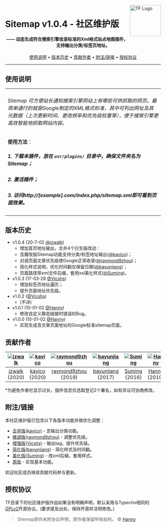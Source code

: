 <a href="https://typecho-fans.github.io">
    <img src="https://typecho-fans.github.io/text-logo.svg" alt="TF Logo" title="Typecho Fans开源作品社区" align="right" height="100" />
</a>

Sitemap v1.0.4 - 社区维护版
======================
<h4 align="center">—— 动态生成符合搜索引擎收录标准的Xml格式站点地图插件，支持输出分类/标签页地址。</h4>

<p align="center">
  <a href="#使用说明">使用说明</a> •
  <a href="#版本历史">版本历史</a> •
  <a href="#贡献作者">贡献作者</a> •
  <a href="#附注链接">附注/链接</a> •
  <a href="#授权协议">授权协议</a>
</p>

---

## 使用说明

<table>
<tr>
<td>

###### Sitemap 可方便站长通知搜索引擎网站上有哪些可供抓取的网页。最简单通行的就是Google制定的XML格式标准，其中可列出网址及其元数据（上次更新时间、更改频率和优先级权重等），便于搜索引擎更高效智能地抓取网站内容。

**使用方法**：
##### 1. 下载本插件，放在 `usr/plugins/` 目录中，确保文件夹名为 Sitemap；
##### 2. 激活插件；
##### 3. 访问http://[example].com/index.php/sitemap.xml即可看到页面效果。

</td>
</tr>
</table>

## 版本历史

 * v1.0.4 (20-7-02 [@jzwalk](https://github.com/jzwalk))
   * 增加首页地址输出，合并4个衍生版改动：
   * 含魔改版Sitemap功能支持分类/标签地址输出([@kavico](https://minirizhi.com))；
   * 对调页面文章优先级使Google正常收录([@raymond9zhou](https://github.com/raymond9zhou))；
   * 简化样式说明，优化时间戳仅保留日期([@bayunjiang](https://github.com/bayunjiang))；
   * 页面路径带xml文件后缀，套用xsl美化样式([@Suming](https://inwao.com))。
 * v1.0.3 (17-03-28 [@Vicshs](https://github.com/Vicshs))
   * 增加标签页地址遍历；
   * 提升页面地址优先级。
 * v1.0.2 ([@Vicshs](https://github.com/Vicshs))
   * (不详)
 * v1.0.1 (10-01-02 [@Hanny](http://www.imhan.com))
   * 修改自定义静态链接时错误的Bug。
 * v1.0.0 (10-01-02 [@Hanny](http://www.imhan.com))
   * 实现生成含文章页面地址的Google标准sitemap页面。

## 贡献作者

[![jzwalk](https://avatars1.githubusercontent.com/u/252331?v=3&s=100)](https://github.com/jzwalk) | [![kavico](https://secure.gravatar.com/avatar/03b9df1a08dd482503a70e9339b4888b?s=100)](https://minirizhi.com) | [![raymond9zhou](https://avatars1.githubusercontent.com/u/28761293?v=3&s=100)](https://github.com/raymond9zhou) | [![bayunjiang](https://avatars1.githubusercontent.com/u/19381311?v=3&s=100)](https://github.com/bayunjiang) | [![Suming](https://secure.gravatar.com/avatar/433daae294c13cd6ca7246e84a721038?s=100)](https://inwao.com) | [![Hanny](https://secure.gravatar.com/avatar/?d=mp&s=100)](http://www.imhan.com)
:---:|:---:|:---:|:---:|:---:|:---:
[jzwalk](https://github.com/jzwalk) (2020) | [kavico](https://minirizhi.com) (2020) | [raymond9zhou](https://github.com/raymond9zhou) (2019) | [bayunjiang](https://github.com/bayunjiang) (2017) | [Suming](https://inwao.com) (2016) | [Hanny](http://www.imhan.com) (2010)

*为避免作者栏显示过长，插件信息仅选取登记2个署名，如有异议可协商修改。

## 附注/链接

本社区维护版已包含以下各版本功能并做优化调整：

* [合并版(kavico)](http://forum.typecho.org/viewtopic.php?f=6&t=12315&p=45414) - 含输出分类功能。
* [微调版(raymond9zhou)](https://github.com/raymond9zhou/typecho-auto-sitemap-plugin) - 调整优先级。
* [增强版(Vicshs)](https://github.com/Vicshs/Sitemap) - 输出tag，提升优先级。
* [简化版(bayunjiang)](https://github.com/bayunjiang/typecho-sitemap) - 简化样式及时间戳。
* [美化版(Suming)](https://inwao.com/Sitemap.html) - 改xml后缀，套用样式。
* [原版](http://www.imhan.com/typecho) - 实现基本功能。

欢迎社区成员继续贡献代码参与更新。

## 授权协议

TF目录下的社区维护版作品如果没有明确声明，默认采用与Typecho相同的[GPLv2](https://github.com/typecho/typecho/blob/master/LICENSE.txt)开源协议。(要求提及出处，保持开源并注明修改。)

> Sitemap原作未附协议声明，原作者保留所有权利。 © [Hanny](http://www.imhan.com)
